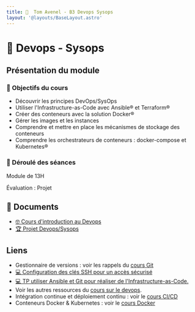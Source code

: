 ```yaml
---
title: 󱃾  Tom Avenel - B3 Devops Sysops
layout: '@layouts/BaseLayout.astro'
---
```


# 󱃾  Devops - Sysops

## Présentation du module

### 🎯 Objectifs du cours

- Découvrir les principes DevOps/SysOps
- Utiliser l'Infrastructure-as-Code avec Ansible® et Terraform®
- Créer des conteneurs avec la solution Docker®
- Gérer les images et les instances 
- Comprendre et mettre en place les mécanismes de stockage des conteneurs
- Comprendre les orchestrateurs de conteneurs : docker-compose et Kubernetes®

### 📅 Déroulé des séances

Module de 13H

Évaluation : Projet

## 📑 Documents

- [🤓 Cours d'introduction au Devops](./devops/cours)
- [🏆 Projet Devops/Sysops](./devops/projet)

## Liens

- Gestionnaire de versions : voir les rappels du [cours Git](/cours/git)
- [💻 Configuration des clés SSH pour un accès sécurisé](/cours/devops/tp_ssh)
- [💻 TP utiliser Ansible et Git pour réaliser de l'Infrastructure-as-Code.](/cours/git/git-tp-ansible)
- Voir les autres ressources du [cours sur le devops](/cours/devops).
- Intégration continue et déploiement continu : voir le [cours CI/CD](/cours/ci)
- Conteneurs Docker & Kubernetes : voir le [cours Docker](/cours/docker)


